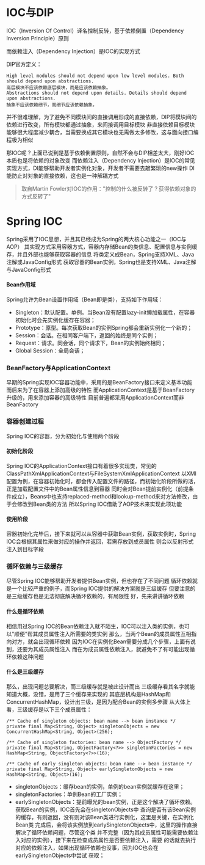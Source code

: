 # IOC与DIP
IOC（Inversion Of Control）译名控制反转，基于依赖倒置（Dependency Inversion Principle）原则

而依赖注入（Dependency Injection）是IOC的实现方式

DIP官方定义：

    High level modules should not depend upon low level modules. Both should depend upon abstractions. 
    高层模块不应该依赖底层模块，而是应该依赖抽象。
    Abstractions should not depend upon details. Details should depend upon abstractions.
    抽象不应该依赖细节，而细节应该依赖抽象。

并不很难理解，为了避免不同模块间的直接调用形成的直接依赖，DIP将模块间的依赖进行改变，所有模块都通过抽象，来间接调用目标模块
非直接依赖目标模块能够很大程度减少耦合，当需要换成其它模块也无需做太多修改，这与面向接口编程极为相似

那IOC呢？上面已说到是基于依赖倒置原则，自然不会与DIP相差太大，刚好IOC本质也是将依赖的对象改变
而依赖注入（Dependency Injection）是IOC的常见实现方式，DI能够帮助开发者实例化对象，开发者不需要去敲繁琐的new操作
DI能防止对对象的直接依赖，这也是一种解耦方式
> 取自Martin Fowler对IOC的作用："控制的什么被反转了？获得依赖对象的方式反转了"

# Spring IOC
Spring采用了IOC思想，并且其已经成为Spring的两大核心功能之一（IOC与AOP）
其实现方式采用容器方式，容器内存储Bean的类信息、配置信息与实例缓存，并且外部也能够获取容器的信息
将类定义成Bean，Spring支持XML、Java注解或JavaConfig形式
获取容器的Bean实例，Spring也是支持XML、Java注解与JavaConfig形式

#### Bean作用域
Spring允许为Bean设置作用域（Bean即是类），支持如下作用域：
- Singleton：默认配置。单例。当Bean没有配置lazy-init懒加载属性，在容器初始化时会先实例化缓存在容器；
- Prototype：原型。每次获取Bean的实例Spring都会重新实例化一个新的；
- Session：会话。在相同客户端下，返回的始终是同个实例；
- Request：请求。同会话，同个请求下，Bean的实例始终相同；
- Global Session：全局会话；

### BeanFactory与ApplicationContext
早期的Spring实现IOC容器功能中，采用的是BeanFactory接口来定义基本功能
而后来为了在容器上添加高级的特性
而ApplicationContext是基于BeanFactory升级的，用来添加容器的高级特性
目前普遍都采用ApplicationContext而非BeanFactory

### 容器创建过程
Spring IOC的容器，分为初始化与使用两个阶段

#### 初始化阶段
Spring IOC的ApplicationContext接口有着很多实现类，常见的ClassPathXmlApplicationContext与FileSystemXmlApplicationContext
以XMl配置为例，在容器初始化时，都会传入配置文件的路径，而初始化阶段所做的活，正是加载配置文件中的Bean属性信息到容器
同时会对Bean提前实例化（前提条件成立），Beans中也支持replaced-method和lookup-method来对方法修改，由于会修改到Bean类的方法
所以Spring IOC借助了AOP技术来实现此项功能

#### 使用阶段
容器初始化完毕后，接下来就可以从容器中获取Bean实例，获取实例时，Spring IOC会根据其属性来做对应的操作并返回，若需存放到成员属性
则会以反射形式注入到目标字段

### 循环依赖与三级缓存
尽管Spring IOC能够帮助开发者提供Bean实例，但也存在了不同问题
循环依赖就是一个比较严重的例子，而Spring IOC提供的解决方案就是三级缓存
但要注意的是三级缓存也是无法彻底解决循环依赖的，有局限性
好，先来讲讲循环依赖

#### 什么是循环依赖
相信用过Spring IOC的Bean依赖注入就不陌生，IOC可以注入类的实例，也可以"顺便"帮其成员属性注入所需要的类实例
那么，当两个Bean的成员属性互相指向对方，就会出现循环依赖
因为IOC在实例化Bean需要分成几个步骤，上面有说到，还要为其成员属性注入
而在为成员属性依赖注入，就避免不了有可能出现循环依赖这种问题

#### 什么是三级缓存
那么，出现问题总要解决，而三级缓存就是被此设计而出
三级缓存看其名字就能知道大概，没错，是用了三个缓存来实现的
其底层机构是HashMap和ConcurrentHashMap，设计出三级，是因为配合Bean的实例多步骤
从大体上看，三级缓存是以下三个成员属性：
    
    /** Cache of singleton objects: bean name --> bean instance */
    private final Map<String, Object> singletonObjects = new ConcurrentHashMap<String, Object>(256);

    /** Cache of singleton factories: bean name --> ObjectFactory */
    private final Map<String, ObjectFactory<?>> singletonFactories = new HashMap<String, ObjectFactory<?>>(16);
    
    /** Cache of early singleton objects: bean name --> bean instance */
    private final Map<String, Object> earlySingletonObjects = new HashMap<String, Object>(16);

- singletonObjects：缓存bean的实例，单例的bean实例就缓存在这里；
- singletonFactories：单例Bean的工厂实例；
- earlySingletonObjects：提前曝光的bean实例，正是这个解决了循环依赖。获取Bean的实例，IOC首先会在singletonObjects中
                         查询是否有该Bean实例的缓存，有则返回，没有则对该Bean类进行实例化，这里是关键，在实例化Bean类
                         完成后，会将该实例放到earlySingletonObjects中，这里的操作直接解决了循环依赖问题，尽管这个类
                         并不完整（因为其成员属性可能需要依赖注入对应的实例），接下来在检查成员属性是否要依赖注入，需要
                         的话就去执行对应的依赖注入，如果出现循环依赖也没事，因为IOC也会在earlySingletonObjects中尝试
                         获取；
